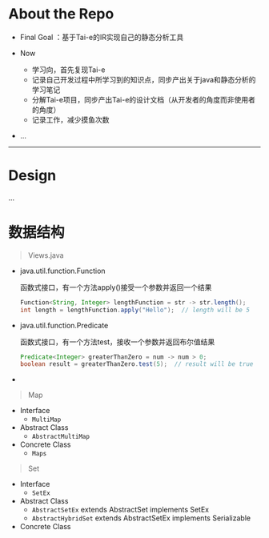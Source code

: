 # About the Repo

- Final Goal ：基于Tai-e的IR实现自己的静态分析工具

- Now
  - 学习向，首先复现Tai-e
  - 记录自己开发过程中所学习到的知识点，同步产出关于java和静态分析的学习笔记
  - 分解Tai-e项目，同步产出Tai-e的设计文档（从开发者的角度而非使用者的角度）
  - 记录工作，减少摸鱼次数
- ...

---

# Design

...



# 数据结构

> Views.java

- java.util.function.Function

  函数式接口，有一个方法apply()接受一个参数并返回一个结果

  ```java
  Function<String, Integer> lengthFunction = str -> str.length();
  int length = lengthFunction.apply("Hello");  // length will be 5
  ```

- java.util.function.Predicate

  函数式接口，有一个方法test，接收一个参数并返回布尔值结果

  ```java
  Predicate<Integer> greaterThanZero = num -> num > 0;
  boolean result = greaterThanZero.test(5);  // result will be true
  ```

- 



> Map

- Interface
  - `MultiMap`
- Abstract Class
  - `AbstractMultiMap`
- Concrete Class
  - `Maps`<Factory>

>Set

- Interface
  - `SetEx`
- Abstract Class
  - `AbstractSetEx` extends AbstractSet implements SetEx
  - `AbstractHybridSet` extends AbstractSetEx implements Serializable
- Concrete Class